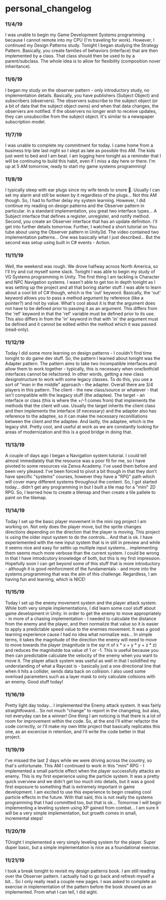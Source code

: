 # personal_changelog

### 11/4/19
I was unable to begin my Game Development Systems programming because I cannot remote into my CPU (I'm traveling for work). However, I continued my Design Patterns study. Tonight I began studying the Strategy Pattern. Basically, you create families of behaviors (interface) that are then implemented by a class. That class should then be used to by a parent/subclass. The whole idea is to allow for flexibility (composition nover inheritance).

### 11/6/19
I began my study on the observer pattern - only introductory study, no implementation details. Basically, you have publishers (Subject Object) and subscribers (observers). The observers subscribe to the subject object (or a bit of data that the subject object owns) and when that data changes, the observers are notified. If the observers no longer wish to receive updates, they can unsubscribe from the subject object.  It's similar to a newspaper subscription model.

### 11/7/19
I was unable to complete my commitment for today. I came home from a business trip late last night so I slept as late as possible this AM. The kids just went to bed and I am beat. I am logging here tonight as a reminder that I will be continuing to build this habit, even if I miss a day here or there. I'm up at 5 AM tomorrow, ready to start my game systems programming!

### 11/8/19
I typically sleep with ear plugs since my wife tends to snore 😬. Usually I can set my alarm and still be woken by it regardless of the plugs... Not this AM though. So, I had to further delay my system learning.
However, I did continue my reading on design patterns and the Observer pattern in particular. In a standard implementation, you great two interface types... A Subject interface that defines a register, unregister, and notify method. Second, you create an Observer interface that has an update definition. I'll get into further details tomorrow.
Further, I watched a short tutorial on You tube about using the Observer pattern in Unity3d. The video contained two implementation patterns... One was basically what I just described... But the second was setup using built in C# events - Action. 

### 11/11/19
Well, the weekend was rough. We drove halfway acroos North America, so I'll try and cut myself some slack. Tonight I was able to begin my study of VG Systems programming in Unity. The first thing I am tackling is Character and NPC Navigation systems. I wasn't able to get too in depth tonight as I was setting up the project and all that boring starter stuff. I was able to learn about a cool bit of C# though, which is the 'out' keyword. Basically, the 'out' keyword allows you to pass a method argument by reference (like a pointer?) and not by value. What's cool about it is that the argument does not have to be defined prior to passing it as an argument. This differs from the 'ref' keyword in that the 'ref' variable must be defined prior to its use. This also differs in from the 'in' keyword in that with 'in' the argument must be defined and it cannot be edited within the method which it was passed (read-only).

### 11/12/19
Today I did some more learning on design patterns - I couldn't find time tonight to do game dev stuff. So, the pattern I learned about tonight was the Adapter pattern. The pattern aims to take two incompatible interfaces and allow them to work together - typically, this is necessary when one/both/all interfaces cannot be refactored. In other words, getting a new class designstructure to work with some legacy classes. To do this, you use a sort of "man in the middle" approach - the adapter. Overall there are 3/4 players in this pattern. The client - the new class/source or whatever - that isn't compatible with the leagacy stuff (the adaptee). The target - an interface or class (this is where the +/-1 comes from) that implements the methods that the client will use. Usually the target inherits the client class and then implements the interface (if necessary) and the adapter also has reference to the adaptee, so it can make the necessary reconilliations between the client and the adaptee. And lastly, the adaptee, which is the legacy shit. Pretty cool, and useful at work as we are constantly looking for areas of modernization and this is a good bridge in doing that.

### 11/13/19
A couple of days ago I began a Navigation system tutorial. I could tell almost immediately that the resource was a poor fit for me, so I have pivoted to some resources via Zenva Academy. I've used them before and been very pleased. I've been forced to pivot a bit though in that they don't have specific "systems" courses, however they have a "RPG" path which will cover many different systems throughout the content. So, I got started today... didn't get any programming in but I built a tile map for a "mini" 2D RPG. So, I learned how to create a tilemap and then create a tile pallete to paint on the tilemap.

### 11/14/19
Today I set up the basic player movement in the mini rpg project I am working on. Not only does the player move, but the sprite changes directions depending on the direction that the player is moving. This project is using the older input system to do the controls... And that is ok. I have experiemented with the new input system that is in still in preview and while it seems nice and easy for settin up multiple input systems... implementing them seems much more verbose than the current system. I could be wrong in that I have introdcutory knowledge of both, but this is my first impression. Hopefully soon I can get beyond some of this stuff that is more introductory - although it is good reinforcment of the fundamentals - and more into the systems programming that was the aim of this challenge. Regardless, I am having fun and learning, which is NICE!

### 11/15/19
Today I set up the enemy movement system and the player attack system. While both very simple implementations, I did learn some cool stuff about game development in Unity. In order to get the enemy to move appropriately - in more of a chasing implementation - I needed to calculate the distance from the enemy and the player, and then normalize that value so it is easier to apply a predictable speed value to the enemies movement. It was a good learning experience cause I had no idea what normalize was... In simple terms, it takes the magnitude of the direction the enemy will need to move to move towards the player (magnitude is the sqr rt of x * x + y * y + z * z) and reduces the magnitutde toa value of 1 or -1. This is useful because you then can predictable calculate the velocity of the enemy when you want to move it. The player attack system was useful as well in that I solidified my understanding of what a Raycast is - basically just a one directional line that when it hits a collider, sends data back on collision. I also used some overload parameters such as a layer mask to only calculate collsions with an enemy. Good stuff today!

### 11/16/19
Pretty light day today... I implemented the Enemy attack system. It was fairly straightfoward... So not much "change" to report in the changelog, but alas, not everyday can be a winner! One thing I am noticing is that there is a lot of room for improvement within the code. So, at the end I'll either refactor the code correctly, or I'll make my own little project that basically replicates this one, as an excercise in retention, and I'll write the code better in that project. 

### 11/19/19
I've missed the last 2 days while we were driving across the country, so that's unfortunate. This AM I continued to work in this "mini" RPG - I implemented a small particle effect when the player successfully attacks an enemy. This is my first experience using the particle system. It was a pretty quick overview and we didn't get too much into details, but it was a good first exposure to something that is extremely important in game development. I am excited to use this experience to begin creating cool particle effects in the future. With that said, this is not really the systems programming that I had committed too, but that is ok... Tomorrow I will begin implementing a leveling system using XP gained from combat... I am sure it will be a very simple implementation, but growth comes in small, incremental steps!

### 11/20/19
TOnight I implemented a very simply leveling system for the player. Super duper basic, but a simple implementation is nice as a foundational exercise.

### 11/21/19
I took a break tonight to revisit my design patterns book. I am still reading over the Observer pattern. I actually had to go back and refresh myself a bit... So I only really read a couple new pages. I was asked to complete an exercise in implementation of the pattern before the book showed us an implemented. From what I can tell, I did aight. 
